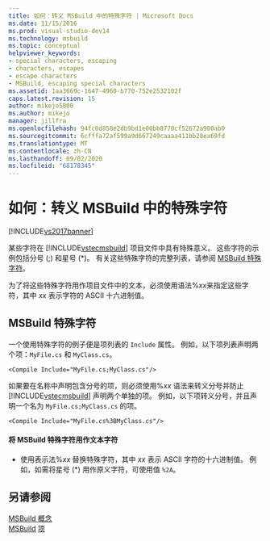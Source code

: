 ```yaml
---
title: 如何：转义 MSBuild 中的特殊字符 | Microsoft Docs
ms.date: 11/15/2016
ms.prod: visual-studio-dev14
ms.technology: msbuild
ms.topic: conceptual
helpviewer_keywords:
- special characters, escaping
- characters, escapes
- escape characters
- MSBuild, escaping special characters
ms.assetid: 1aa3669c-1647-4960-b770-752e2532102f
caps.latest.revision: 15
author: mikejo5000
ms.author: mikejo
manager: jillfra
ms.openlocfilehash: 94fc8d858e2db9bd1e00bb8770cf52672a900ab0
ms.sourcegitcommit: 6cfffa72af599a9d667249caaaa411bb28ea69fd
ms.translationtype: MT
ms.contentlocale: zh-CN
ms.lasthandoff: 09/02/2020
ms.locfileid: "68178345"
---
```

# <a name="how-to-escape-special-characters-in-msbuild"></a>如何：转义 MSBuild 中的特殊字符
[!INCLUDE[vs2017banner](../includes/vs2017banner.md)]

某些字符在 [!INCLUDE[vstecmsbuild](../includes/vstecmsbuild-md.md)] 项目文件中具有特殊意义。 这些字符的示例包括分号 (;) 和星号 (*)。 有关这些特殊字符的完整列表，请参阅 [MSBuild 特殊字符](../msbuild/msbuild-special-characters.md)。  
  
 为了将这些特殊字符用作项目文件中的文本，必须使用语法%*xx*来指定这些字符，其中 *xx* 表示字符的 ASCII 十六进制值。  
  
## <a name="msbuild-special-characters"></a>MSBuild 特殊字符  
 一个使用特殊字符的例子便是项列表的 `Include` 属性。 例如，以下项列表声明两个项：`MyFile.cs` 和 `MyClass.cs`。  
  
```  
<Compile Include="MyFile.cs;MyClass.cs"/>  
```  
  
 如果要在名称中声明包含分号的项，则必须使用%*xx* 语法来转义分号并防止 [!INCLUDE[vstecmsbuild](../includes/vstecmsbuild-md.md)] 声明两个单独的项。 例如，以下项转义分号，并且声明一个名为 `MyFile.cs;MyClass.cs` 的项。  
  
```  
<Compile Include="MyFile.cs%3BMyClass.cs"/>  
```  
  
#### <a name="to-use-an-msbuild-special-character-as-a-literal-character"></a>将 MSBuild 特殊字符用作文本字符  
  
- 使用表示法%*xx* 替换特殊字符，其中 *xx* 表示 ASCII 字符的十六进制值。 例如，如需将星号 (*) 用作原义字符，可使用值 `%2A`。  
  
## <a name="see-also"></a>另请参阅  
 [MSBuild 概念](../msbuild/msbuild-concepts.md)   
 [MSBuild](msbuild.md) [项](../msbuild/msbuild-items.md)
